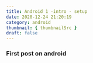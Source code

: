 ```yaml
---
title: Android 1 -intro - setup  
date: 2020-12-24 21:20:19
category: android
thumbnail: { thumbnailSrc }
draft: false
---
```


### First post on android


